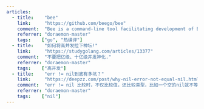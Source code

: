 ```yaml
---
articles:
  - title:    "bee"
    link:     "https://github.com/beego/bee"
    comment:  "Bee is a command-line tool facilitating development of Beego-based application."
    referrer: "doraemon-master"
    tags:    ["go", "热编译"]
  - title:    "如何将高并发拉下神坛!"
    link:     "https://studygolang.com/articles/13377"
    comment:  "不要把亿级、十亿级并发神化."
    referrer: "doraemon-master"
    tags:    ["高并发"]
  - title:    "err != nil到底有多坑？"
    link:     "https://deepzz.com/post/why-nil-error-not-equal-nil.html"
    comment:  "err != nil 比较时，不仅比较值，还比较类型，比如一个空的nil就不等一个 *type的nil"
    referrer: "doraemon-master"
    tags:    ["nil"]
---
```


